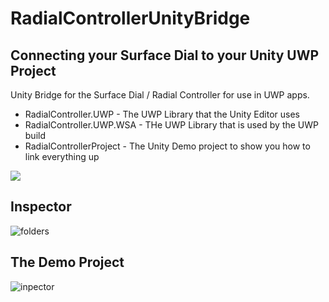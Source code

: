 # RadialControllerUnityBridge 
## Connecting your Surface Dial to your Unity UWP Project
Unity Bridge for the Surface Dial / Radial Controller for use in UWP apps.
* RadialController.UWP - The UWP Library that the Unity Editor uses
* RadialController.UWP.WSA - THe UWP Library that is used by the UWP build
* RadialControllerProject - The Unity Demo project to show you how to link everything up

![](https://cloud.githubusercontent.com/assets/252951/25437780/d8cf6f36-2ada-11e7-9516-b3da1969511a.png)

## Inspector

![folders](https://cloud.githubusercontent.com/assets/252951/25438129/d6e5ea14-2adb-11e7-95f0-ad44f9124c2b.PNG)

## The Demo Project
![inpector](https://cloud.githubusercontent.com/assets/252951/25438134/d9498f72-2adb-11e7-9acb-3da813f967a9.PNG)

